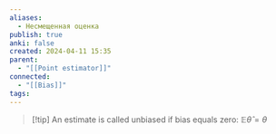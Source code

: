 ```yaml
---
aliases:
  - Несмещенная оценка
publish: true
anki: false
created: 2024-04-11 15:35
parent:
  - "[[Point estimator]]"
connected:
  - "[[Bias]]"
tags:
---
```


> [!tip] An estimate is called unbiased 
if bias equals zero:
$\mathbb{E}\hat{\theta} = \theta$

